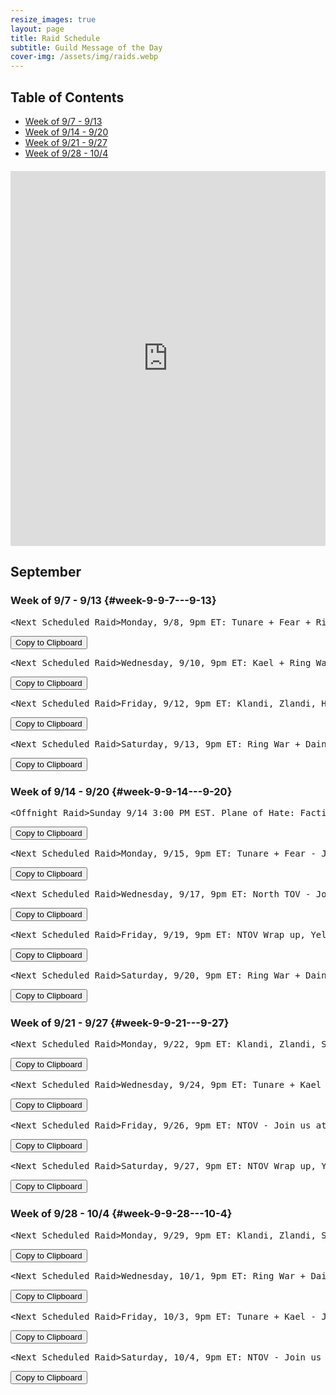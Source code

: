 ```yaml
---
resize_images: true
layout: page
title: Raid Schedule
subtitle: Guild Message of the Day
cover-img: /assets/img/raids.webp
---
```


## Table of Contents

- [Week of 9/7 - 9/13](#week-9-9-7---9-13)
- [Week of 9/14 - 9/20](#week-9-9-14---9-20)
- [Week of 9/21 - 9/27](#week-9-9-21---9-27)
- [Week of 9/28 - 10/4](#week-9-9-28---10-4)

<div class="calendar-container" style="margin: 20px 0;">
<iframe src="https://calendar.google.com/calendar/embed?src=66d83074080df7c55ea03673842f6e7b2c2f37ce0c38edf7137603c80e399802%40group.calendar.google.com&ctz=America%2FNew_York" 
style="border: 0" 
width="100%" 
height="600" 
frameborder="0" 
scrolling="no">
</iframe>
</div>


## September


### Week of 9/7 - 9/13 {#week-9-9-7---9-13}

<div class="copy-text-container"><pre class="copy-text-content" id="copy-box-gl67ym3se">&lt;Next Scheduled Raid&gt;Monday, 9/8, 9pm ET: Tunare + Fear + Ring War - Join us at formerglory.lol</pre><button class="copy-button" onclick="copyText('copy-box-gl67ym3se')">Copy to Clipboard</button></div>

<div class="copy-text-container"><pre class="copy-text-content" id="copy-box-q1e84n0y6">&lt;Next Scheduled Raid&gt;Wednesday, 9/10, 9pm ET: Kael + Ring War - Join us at formerglory.lol</pre><button class="copy-button" onclick="copyText('copy-box-q1e84n0y6')">Copy to Clipboard</button></div>

<div class="copy-text-container"><pre class="copy-text-content" id="copy-box-pj3tz8j0f">&lt;Next Scheduled Raid&gt;Friday, 9/12, 9pm ET: Klandi, Zlandi, HOT, Ring War - Join us at formerglory.lol</pre><button class="copy-button" onclick="copyText('copy-box-pj3tz8j0f')">Copy to Clipboard</button></div>

<div class="copy-text-container"><pre class="copy-text-content" id="copy-box-urywbfyqd">&lt;Next Scheduled Raid&gt;Saturday, 9/13, 9pm ET: Ring War + Dain + Sleepers - Join us at formerglory.lol</pre><button class="copy-button" onclick="copyText('copy-box-urywbfyqd')">Copy to Clipboard</button></div>


### Week of 9/14 - 9/20 {#week-9-9-14---9-20}

<div class="copy-text-container"><pre class="copy-text-content" id="copy-box-0omeviq1f">&lt;Offnight Raid&gt;Sunday 9/14 3:00 PM EST. Plane of Hate: Faction and Glory - Join us at formerglory.lol</pre><button class="copy-button" onclick="copyText('copy-box-0omeviq1f')">Copy to Clipboard</button></div>

<div class="copy-text-container"><pre class="copy-text-content" id="copy-box-1q46rev5m">&lt;Next Scheduled Raid&gt;Monday, 9/15, 9pm ET: Tunare + Fear - Join us at formerglory.lol</pre><button class="copy-button" onclick="copyText('copy-box-1q46rev5m')">Copy to Clipboard</button></div>

<div class="copy-text-container"><pre class="copy-text-content" id="copy-box-lgkmlras2">&lt;Next Scheduled Raid&gt;Wednesday, 9/17, 9pm ET: North TOV - Join us at formerglory.lol</pre><button class="copy-button" onclick="copyText('copy-box-lgkmlras2')">Copy to Clipboard</button></div>

<div class="copy-text-container"><pre class="copy-text-content" id="copy-box-ytop85buu">&lt;Next Scheduled Raid&gt;Friday, 9/19, 9pm ET: NTOV Wrap up, Yelinak (more tbd) - Join us at formerglory.lol</pre><button class="copy-button" onclick="copyText('copy-box-ytop85buu')">Copy to Clipboard</button></div>

<div class="copy-text-container"><pre class="copy-text-content" id="copy-box-pzuoxihss">&lt;Next Scheduled Raid&gt;Saturday, 9/20, 9pm ET: Ring War + Dain + Sleepers - Join us at formerglory.lol</pre><button class="copy-button" onclick="copyText('copy-box-pzuoxihss')">Copy to Clipboard</button></div>


### Week of 9/21 - 9/27 {#week-9-9-21---9-27}

<div class="copy-text-container"><pre class="copy-text-content" id="copy-box-8vpuffer3">&lt;Next Scheduled Raid&gt;Monday, 9/22, 9pm ET: Klandi, Zlandi, Sont, LTK + West TOV - Join us at formerglory.lol</pre><button class="copy-button" onclick="copyText('copy-box-8vpuffer3')">Copy to Clipboard</button></div>

<div class="copy-text-container"><pre class="copy-text-content" id="copy-box-x6o3rlsiy">&lt;Next Scheduled Raid&gt;Wednesday, 9/24, 9pm ET: Tunare + Kael - Join us at formerglory.lol</pre><button class="copy-button" onclick="copyText('copy-box-x6o3rlsiy')">Copy to Clipboard</button></div>

<div class="copy-text-container"><pre class="copy-text-content" id="copy-box-pqyona7d9">&lt;Next Scheduled Raid&gt;Friday, 9/26, 9pm ET: NTOV - Join us at formerglory.lol</pre><button class="copy-button" onclick="copyText('copy-box-pqyona7d9')">Copy to Clipboard</button></div>

<div class="copy-text-container"><pre class="copy-text-content" id="copy-box-sgejbfycc">&lt;Next Scheduled Raid&gt;Saturday, 9/27, 9pm ET: NTOV Wrap up, Yelinak - Join us at formerglory.lol</pre><button class="copy-button" onclick="copyText('copy-box-sgejbfycc')">Copy to Clipboard</button></div>


### Week of 9/28 - 10/4 {#week-9-9-28---10-4}

<div class="copy-text-container"><pre class="copy-text-content" id="copy-box-5t3kifcwb">&lt;Next Scheduled Raid&gt;Monday, 9/29, 9pm ET: Klandi, Zlandi, Sont, LTK + West TOV - Join us at formerglory.lol</pre><button class="copy-button" onclick="copyText('copy-box-5t3kifcwb')">Copy to Clipboard</button></div>

<div class="copy-text-container"><pre class="copy-text-content" id="copy-box-bcr485orm">&lt;Next Scheduled Raid&gt;Wednesday, 10/1, 9pm ET: Ring War + Dain + Sleepers - Join us at formerglory.lol</pre><button class="copy-button" onclick="copyText('copy-box-bcr485orm')">Copy to Clipboard</button></div>

<div class="copy-text-container"><pre class="copy-text-content" id="copy-box-fqlj89ylh">&lt;Next Scheduled Raid&gt;Friday, 10/3, 9pm ET: Tunare + Kael - Join us at formerglory.lol</pre><button class="copy-button" onclick="copyText('copy-box-fqlj89ylh')">Copy to Clipboard</button></div>

<div class="copy-text-container"><pre class="copy-text-content" id="copy-box-vvnbblxdl">&lt;Next Scheduled Raid&gt;Saturday, 10/4, 9pm ET: NTOV - Join us at formerglory.lol</pre><button class="copy-button" onclick="copyText('copy-box-vvnbblxdl')">Copy to Clipboard</button></div>

